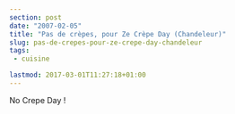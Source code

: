 ```yaml
---
section: post
date: "2007-02-05"
title: "Pas de crèpes, pour Ze Crèpe Day (Chandeleur)"
slug: pas-de-crepes-pour-ze-crepe-day-chandeleur
tags:
 - cuisine

lastmod: 2017-03-01T11:27:18+01:00
---
```


No Crepe Day !
